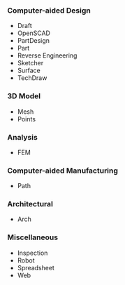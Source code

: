 ### Computer-aided Design

- Draft
- OpenSCAD
- PartDesign
- Part
- Reverse Engineering
- Sketcher
- Surface
- TechDraw

### 3D Model

- Mesh
- Points

### Analysis

- FEM

### Computer-aided Manufacturing

- Path

### Architectural

- Arch

### Miscellaneous

- Inspection
- Robot
- Spreadsheet
- Web